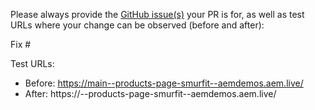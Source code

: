 Please always provide the [GitHub issue(s)](../issues) your PR is for, as well as test URLs where your change can be observed (before and after):

Fix #<gh-issue-id>

Test URLs:
- Before: https://main--products-page-smurfit--aemdemos.aem.live/
- After: https://<branch>--products-page-smurfit--aemdemos.aem.live/
